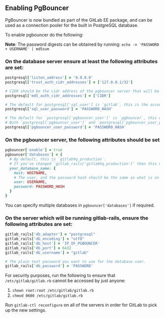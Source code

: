 ## Enabling PgBouncer

PgBouncer is now bundled as part of the GitLab EE package, and can be used as a connection pooler for the built in PostgreSQL database.

To enable pgbouncer do the following:

__Note__: The password digests can be obtained by running: `echo -n 'PASSWORD + USERNAME' | md5sum`

### On the database server ensure at least the following attributes are set:
```ruby
postgresql['listen_address'] = '0.0.0.0'
postgresql['trust_auth_cidr_addresses'] = ['127.0.0.1/32']

# CIDR should be the cidr address of the pgbouncer server that will be connecting to the database.
postgresql['md5_auth_cidr_addresses'] = ['CIDR']

# The default for postgresql['sql_user'] is `gitlab`, this is the account that the GitLab application uses to connect to the database.
postgresql['sql_user_password'] = 'PASSWORD_HASH'

# The default for `postgresql['pgbouncer_user']` is `pgbouncer`, this will be the user that the pgbouncer service uses to authenticate to the database.
# Both `postgresql['pgbouncer_user']` and `postgresql['pgbouncer_user_password']` should match what is set in the next step for the pgbouncer server.
postgresql['pgbouncer_user_password'] = 'PASSWORD_HASH'
```

### On the pgbouncer server, the following attributes should be set
```ruby
pgbouncer['enable'] = true
pgbouncer['databases'] = {
  # By default, this is `gitlabhq_production`.
  # If you've changed `gitlab_rails['gitlabhq_production']` then this needs to be the same value.
  your_database_name: {
    host: HOSTNAME,
    # The user, and the password hash should be the same as what is on the database server
    user: USERNAME,
    password: PASSWORD_HASH
  }
}
```
You can specify multiple databases in `pgbouncer['databases']` if required.

### On the server which will be running gitlab-rails, ensure the following attributes are set:
```ruby
gitlab_rails['db_adapter'] = "postgresql"
gitlab_rails['db_encoding'] = "utf8"
gitlab_rails['db_host'] = 'IP_OF_PGBOUNCER'
gitlab_rails['db_port'] = 6432
gitlab_rails['db_username'] = "gitlab"

# The plain text password you want to use for the database user.
gitlab_rails['db_password'] = 'PASSWORD'
```

For security purposes, run the following to ensure that `/etc/gitlab/gitlab.rb` cannot be accessed by just anyone:
1. `chown root:root /etc/gitlab/gitlab.rb`
1. `chmod 0600 /etc/gitlab/gitlab.rb`

Run `gitlab-ctl reconfigure` on all of the servers in order for GitLab to pick up the new settings.
